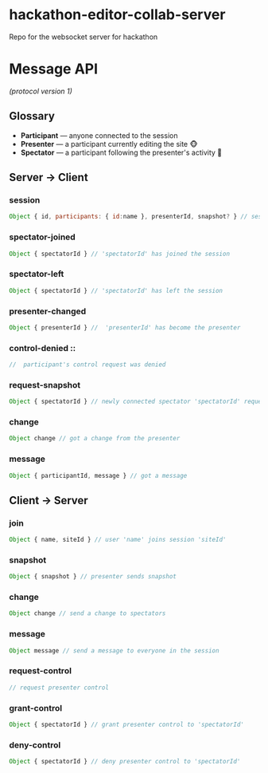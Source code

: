 # hackathon-editor-collab-server
Repo for the websocket server for hackathon

# Message API
_(protocol version 1)_

## Glossary
* **Participant** &mdash; anyone connected to the session
* **Presenter** &mdash; a participant currently editing the site :monkey_face:
* **Spectator** &mdash; a participant following the presenter's activity :tropical_fish:

## Server → Client

### session
```js 
Object { id, participants: { id:name }, presenterId, snapshot? } // session spectator data and (optionally) state snapshot
``` 

### spectator-joined
```js 
Object { spectatorId } // 'spectatorId' has joined the session
```

### spectator-left
```js 
Object { spectatorId } // 'spectatorId' has left the session
```

### presenter-changed
```js 
Object { presenterId } //  'presenterId' has become the presenter
```

### control-denied ::
```js 
//  participant's control request was denied
```

### request-snapshot
```js 
Object { spectatorId } // newly connected spectator 'spectatorId' requests state snapshot
``` 

### change
```js 
Object change // got a change from the presenter
```

### message
```js 
Object { participantId, message } // got a message
```


## Client → Server

### join
```js
Object { name, siteId } // user 'name' joins session 'siteId'
```

### snapshot
```js
Object { snapshot } // presenter sends snapshot
```

### change
```js 
Object change // send a change to spectators
```

### message
```js 
Object message // send a message to everyone in the session
```

### request-control
```js 
// request presenter control
```

### grant-control
```js 
Object { spectatorId } // grant presenter control to 'spectatorId'
```

### deny-control
```js 
Object { spectatorId } // deny presenter control to 'spectatorId'
```
